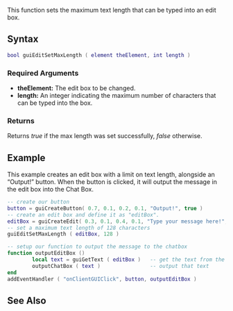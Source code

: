 This function sets the maximum text length that can be typed into an edit box.

Syntax
------

``` lua
bool guiEditSetMaxLength ( element theElement, int length )
```

### Required Arguments

-   **theElement:** The edit box to be changed.
-   **length:** An integer indicating the maximum number of characters that can be typed into the box.

### Returns

Returns *true* if the max length was set successfully, *false* otherwise.

Example
-------

This example creates an edit box with a limit on text length, alongside an “Output!” button. When the button is clicked, it will output the message in the edit box into the Chat Box.

``` lua
-- create our button
button = guiCreateButton( 0.7, 0.1, 0.2, 0.1, "Output!", true )
-- create an edit box and define it as "editBox".
editBox = guiCreateEdit( 0.3, 0.1, 0.4, 0.1, "Type your message here!", true )
-- set a maximum text length of 128 characters
guiEditSetMaxLength ( editBox, 128 )

-- setup our function to output the message to the chatbox
function outputEditBox ()
        local text = guiGetText ( editBox )   -- get the text from the edit box
        outputChatBox ( text )                -- output that text
end
addEventHandler ( "onClientGUIClick", button, outputEditBox )
```

See Also
--------
